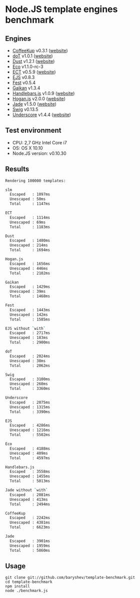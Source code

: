 # Node.JS template engines benchmark

## Engines

- [CoffeeKup](https://github.com/mauricemach/coffeekup) v0.3.1 ([website](http://coffeekup.org/))
- [doT](https://github.com/olado/doT) v1.0.1 ([website](http://olado.github.com/doT/))
- [Dust](https://github.com/linkedin/dustjs) v1.2.1 ([website](http://linkedin.github.com/dustjs/))
- [Eco](https://github.com/sstephenson/eco) v1.1.0-rc-3
- [ECT](https://github.com/baryshev/ect) v0.5.9 ([website](http://ectjs.com/))
- [EJS](https://github.com/visionmedia/ejs) v0.8.3
- [Fest](https://github.com/mailru/fest) v0.5.4
- [Gaikan](https://github.com/Deathspike/gaikan) v1.3.4
- [Handlebars.js](https://github.com/wycats/handlebars.js/) v1.0.9 ([website](http://handlebarsjs.com/))
- [Hogan.js](https://github.com/twitter/hogan.js) v2.0.0 ([website](http://twitter.github.com/hogan.js/))
- [Jade](https://github.com/visionmedia/jade) v1.5.0 ([website](http://jade-lang.com/))
- [Swig](https://github.com/paularmstrong/swig) v0.13.5
- [Underscore](https://github.com/documentcloud/underscore) v1.4.4 ([website](http://underscorejs.org/))

## Test environment

- CPU: 2,7 GHz Intel Core i7
- OS: OS X 10.10
- Node.JS version: v0.10.30

## Results

```sh
Rendering 100000 templates:

slm
  Escaped   : 1097ms
  Unescaped : 50ms
  Total     : 1147ms

ECT
  Escaped   : 1114ms
  Unescaped : 69ms
  Total     : 1183ms

Dust
  Escaped   : 1480ms
  Unescaped : 214ms
  Total     : 1694ms

Hogan.js
  Escaped   : 1656ms
  Unescaped : 446ms
  Total     : 2102ms

Gaikan
  Escaped   : 1429ms
  Unescaped : 39ms
  Total     : 1468ms

Fest
  Escaped   : 1443ms
  Unescaped : 142ms
  Total     : 1585ms

EJS without `with`
  Escaped   : 2717ms
  Unescaped : 183ms
  Total     : 2900ms

doT
  Escaped   : 2024ms
  Unescaped : 38ms
  Total     : 2062ms

Swig
  Escaped   : 3100ms
  Unescaped : 260ms
  Total     : 3360ms

Underscore
  Escaped   : 2075ms
  Unescaped : 1315ms
  Total     : 3390ms

EJS
  Escaped   : 4286ms
  Unescaped : 1216ms
  Total     : 5502ms

Eco
  Escaped   : 4188ms
  Unescaped : 409ms
  Total     : 4597ms

Handlebars.js
  Escaped   : 3558ms
  Unescaped : 1455ms
  Total     : 5013ms

Jade without `with`
  Escaped   : 2081ms
  Unescaped : 413ms
  Total     : 2494ms

CoffeeKup
  Escaped   : 2242ms
  Unescaped : 4381ms
  Total     : 6623ms

Jade
  Escaped   : 3901ms
  Unescaped : 1959ms
  Total     : 5860ms
```

## Usage

	git clone git://github.com/baryshev/template-benchmark.git
	cd template-benchmark
	npm install
	node ./benchmark.js
